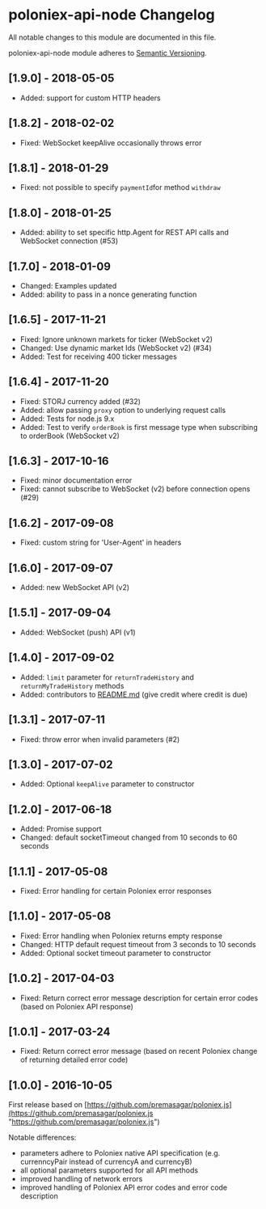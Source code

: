 # poloniex-api-node Changelog

All notable changes to this module are documented in this file.

poloniex-api-node module adheres to [Semantic Versioning](http://semver.org/).

## [1.9.0] - 2018-05-05
- Added: support for custom HTTP headers 

## [1.8.2] - 2018-02-02
- Fixed: WebSocket keepAlive occasionally throws error 

## [1.8.1] - 2018-01-29
- Fixed: not possible to specify `paymentId`for method `withdraw`

## [1.8.0] - 2018-01-25
- Added: ability to set specific http.Agent for REST API calls and WebSocket connection (#53)

## [1.7.0] - 2018-01-09
- Changed: Examples updated
- Added: ability to pass in a nonce generating function

## [1.6.5] - 2017-11-21
- Fixed: Ignore unknown markets for ticker (WebSocket v2)
- Changed: Use dynamic market Ids (WebSocket v2) (#34)
- Added: Test for receiving 400 ticker messages

## [1.6.4] - 2017-11-20
- Fixed: STORJ currency added (#32)
- Added: allow passing `proxy` option to underlying request calls
- Added: Tests for node.js 9.x
- Added: Test to verify `orderBook` is first message type when subscribing to orderBook (WebSocket v2)

## [1.6.3] - 2017-10-16
- Fixed: minor documentation error
- Fixed: cannot subscribe to WebSocket (v2) before connection opens (#29)  

## [1.6.2] - 2017-09-08
- Fixed: custom string for 'User-Agent' in headers

## [1.6.0] - 2017-09-07
- Added: new WebSocket API (v2)

## [1.5.1] - 2017-09-04
- Added: WebSocket (push) API (v1)

## [1.4.0] - 2017-09-02
- Added: `limit` parameter for `returnTradeHistory` and `returnMyTradeHistory` methods
- Added: contributors to [README.md](README.md#contributors) (give credit where credit is due)  

## [1.3.1] - 2017-07-11
- Fixed: throw error when invalid parameters (#2)  

## [1.3.0] - 2017-07-02
- Added: Optional `keepAlive` parameter to constructor

## [1.2.0] - 2017-06-18
- Added: Promise support
- Changed: default socketTimeout changed from 10 seconds to 60 seconds

## [1.1.1] - 2017-05-08
- Fixed: Error handling for certain Poloniex error responses

## [1.1.0] - 2017-05-08
- Fixed: Error handling when Poloniex returns empty response
- Changed: HTTP default request timeout from 3 seconds to 10 seconds
- Added: Optional socket timeout parameter to constructor

## [1.0.2] - 2017-04-03
- Fixed: Return correct error message description for certain error codes (based on Poloniex API response)

## [1.0.1] - 2017-03-24
- Fixed: Return correct error message (based on recent Poloniex change of returning detailed error code)


## [1.0.0] - 2016-10-05

First release based on [https://github.com/premasagar/poloniex.js](https://github.com/premasagar/poloniex.js "https://github.com/premasagar/poloniex.js")

Notable differences:

- parameters adhere to Poloniex native API specification (e.g. currenncyPair instead of currencyA and currencyB)
- all optional parameters supported for all API methods
- improved handling of network errors
- improved handling of Poloniex API error codes and error code description
